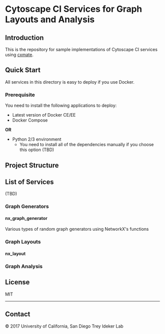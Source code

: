 # Cytoscape CI Services for Graph Layouts and Analysis

## Introduction

This is the repository for sample implementations of Cytoscape CI services using [cxmate]().


## Quick Start
All services in this directory is easy to deploy if you use Docker.

### Prerequisite
You need to install the following applications to deploy:

* Latest version of Docker CE/EE
* Docker Compose

**OR**

* Python 2/3 environment
    * You need to install all of the dependencies manually if you choose this option
    (TBD)





## Project Structure

## List of Services
(TBD)

### Graph Generators

#### nx_graph_generator
Various types of random graph generators using NetworkX's functions
 

### Graph Layouts

#### nx_layout




### Graph Analysis


## License
MIT


----

## Contact

&copy; 2017 University of California, San Diego Trey Ideker Lab